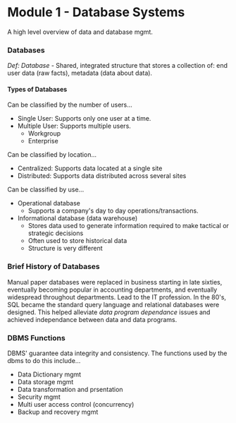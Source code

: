 # Module 1 - Database Systems
A high level overview of data and database mgmt.

### Databases
*Def: Database* - Shared, integrated structure that stores a collection of: end user data (raw facts), metadata (data about data).

#### Types of Databases
Can be classified by the number of users...

- Single User: Supports only one user at a time.
- Multiple User: Supports multiple users.
    - Workgroup
    - Enterprise

Can be classified by location...

- Centralized: Supports data located at a single site
- Distributed: Supports data distributed across several sites

Can be classified by use...

- Operational database
    - Supports a company's day to day operations/transactions.
- Informational database (data warehouse)
    - Stores data used to generate information required to make tactical or strategic decisions
    - Often used to store historical data
    - Structure is very different

### Brief History of Databases
Manual paper databases were replaced in business starting in late sixties, eventually becoming popular in accounting departments, and eventually widespread throughout departments. Lead to the IT profession. In the 80's, SQL became the standard query language and relational databases were designed. This helped alleviate *data program dependance* issues and achieved independance between data and data programs.

### DBMS Functions
DBMS' guarantee data integrity and consistency. The functions used by the dbms to do this include...

- Data Dictionary mgmt
- Data storage mgmt
- Data transformation and prsentation
- Security mgmt
- Multi user access control (concurrency)
- Backup and recovery mgmt




